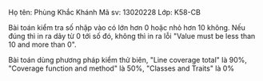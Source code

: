 ﻿Họ tên: Phùng Khắc Khánh
Mã sv: 13020228
Lớp: K58-CB


Bài toán kiểm tra số nhập vào có lớn hơn 0 hoặc nhỏ hơn 10 không.
Nếu đúng thì in ra dãy từ 0 tới số đó, không thì in ra lỗi "Value must be less than 10 and more than 0".

Bài toán dùng phương pháp kiểm thử biên, "Line coverage total" là 90%, "Coverage function and method" là 50%, "Classes and Traits" là 0%